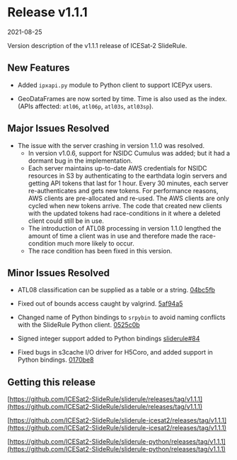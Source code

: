 # Release v1.1.1

2021-08-25

Version description of the v1.1.1 release of ICESat-2 SlideRule.

## New Features

* Added `ipxapi.py` module to Python client to support ICEPyx users.

* GeoDataFrames are now sorted by time. Time is also used as the index. (APIs affected: `atl06`, `atl06p`, `atl03s`, `atl03sp`).

## Major Issues Resolved

* The issue with the server crashing in version 1.1.0 was resolved.
  - In version v1.0.6, support for NSIDC Cumulus was added; but it had a dormant bug in the implementation.
  - Each server maintains up-to-date AWS credentials for NSIDC resources in S3 by authenticating to the earthdata login servers and getting API tokens that last for 1 hour.  Every 30 minutes, each server re-authenticates and gets new tokens.  For performance reasons, AWS clients are pre-allocated and re-used.  The AWS clients are only cycled when new tokens arrive.  The code that created new clients with the updated tokens had race-conditions in it where a deleted client could still be in use.
  - The introduction of ATL08 processing in version 1.1.0 lengthed the amount of time a client was in use and therefore made the race-condition much more likely to occur.
  - The race condition has been fixed in this version.

## Minor Issues Resolved

* ATL08 classification can be supplied as a table or a string. [04bc5fb](https://github.com/ICESat2-SlideRule/sliderule-icesat2/commit/04bc5fbd8453517043156c04ba0d8fdaee011f48)

* Fixed out of bounds access caught by valgrind. [5af94a5](https://github.com/ICESat2-SlideRule/sliderule-icesat2/commit/5af94a5e6c8266bd05d9bffe2dedf265c278ca62)


* Changed name of Python bindings to `srpybin` to avoid naming conflicts with the SlideRule Python client. [0525c0b](https://github.com/ICESat2-SlideRule/sliderule/commit/0525c0b8ff32d761c6d8075c6fc16a66639cf80a)

* Signed integer support added to Python bindings [sliderule#84](https://github.com/ICESat2-SlideRule/sliderule/issues/84)

* Fixed bugs in s3cache I/O driver for H5Coro, and added support in Python bindings. [0170be8](https://github.com/ICESat2-SlideRule/sliderule/commit/0170be8e579bbde15a54a2e9b5b754b57657d90f)

## Getting this release

[https://github.com/ICESat2-SlideRule/sliderule/releases/tag/v1.1.1](https://github.com/ICESat2-SlideRule/sliderule/releases/tag/v1.1.1)

[https://github.com/ICESat2-SlideRule/sliderule-icesat2/releases/tag/v1.1.1](https://github.com/ICESat2-SlideRule/sliderule-icesat2/releases/tag/v1.1.1)

[https://github.com/ICESat2-SlideRule/sliderule-python/releases/tag/v1.1.1](https://github.com/ICESat2-SlideRule/sliderule-python/releases/tag/v1.1.1)

